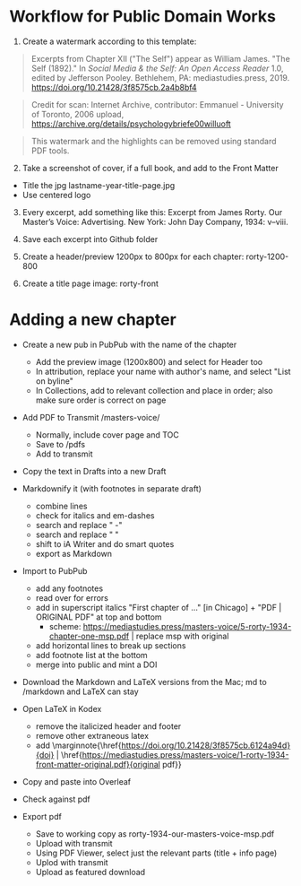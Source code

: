 # Workflow for Public Domain Works

1. Create a watermark according to this template:

> Excerpts from Chapter XII ("The Self") appear as William James. "The Self (1892)." In *Social Media & the Self: An Open Access Reader* 1.0, edited by Jefferson Pooley. Bethlehem, PA: mediastudies.press, 2019. https://doi.org/10.21428/3f8575cb.2a4b8bf4

>Credit for scan: Internet Archive, contributor: Emmanuel - University of Toronto, 2006 upload, https://archive.org/details/psychologybriefe00willuoft

>This watermark and the highlights can be removed using standard PDF tools.

2. Take a screenshot of cover, if a full book, and add to the Front Matter

* Title the jpg lastname-year-title-page.jpg
* Use centered logo

3. Every excerpt, add something like this: Excerpt from James Rorty. Our Master’s Voice: Advertising. New York: John Day Company, 1934: v–viii.

4. Save each excerpt into Github folder

5. Create a header/preview 1200px to 800px for each chapter: rorty-1200-800

6. Create a title page image: rorty-front



# Adding a new chapter

* Create a new pub in PubPub with the name of the chapter
    * Add the preview image (1200x800) and select for Header too
    * In attribution, replace your name with author's name, and select "List on byline"
    * In Collections, add to relevant collection and place in order; also make sure order is correct on page
* Add PDF to Transmit /masters-voice/
    * Normally, include cover page and TOC
    * Save to /pdfs
    * Add to transmit
* Copy the text in Drafts into a new Draft
* Markdownify it (with footnotes in separate draft)
    * combine lines
    * check for italics and em-dashes
    * search and replace "  -"
    * search and replace "  "
    * shift to iA Writer and do smart quotes
    * export as Markdown
* Import to PubPub
    * add any footnotes
    * read over for errors
    * add in superscript italics "First chapter of ..." [in Chicago] + "PDF | ORIGINAL PDF" at top and bottom
        * scheme: https://mediastudies.press/masters-voice/5-rorty-1934-chapter-one-msp.pdf | replace msp with original
    * add horizontal lines to break up sections
    * add footnote list at the bottom
    * merge into public and mint a DOI
* Download the Markdown and LaTeX versions from the Mac; md to /markdown and LaTeX can stay
* Open LaTeX in Kodex
    * remove the italicized header and footer
    * remove other extraneous latex
    * add \marginnote{\href{https://doi.org/10.21428/3f8575cb.6124a94d}{doi} | \href{https://mediastudies.press/masters-voice/1-rorty-1934-front-matter-original.pdf}{original pdf}}
  
* Copy and paste into Overleaf
* Check against pdf
* Export pdf
    * Save to working copy as rorty-1934-our-masters-voice-msp.pdf
    * Upload with transmit
    * Using PDF Viewer, select just the relevant parts (title + info page)
    * Uplod with transmit
    * Upload as featured download
    

    
    
    
    